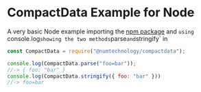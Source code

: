# CompactData Example for Node

A very basic Node example importing the [npm package]() and `using `console.log` showing the two methods `parse` and `stringify` in 

```javascript
const CompactData = require("@numtechnology/compactdata");

console.log(CompactData.parse("foo=bar"));
//-> { foo: "bar" }
console.log(CompactData.stringify({ foo: "bar" }))
//-> foo=bar
```